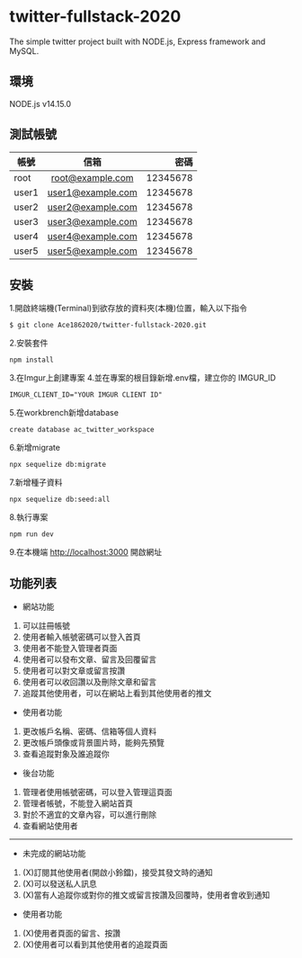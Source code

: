 # twitter-fullstack-2020
The simple twitter project built with NODE.js, Express framework and MySQL.

## 環境
NODE.js v14.15.0

## 測試帳號
| 帳號     | 信箱           | 密碼  |
| ------------- |:-------------:| -----:|
| root     | root@example.com   | 12345678 |
| user1    | user1@example.com  | 12345678 |
| user2    | user2@example.com  | 12345678 |
| user3    | user3@example.com  | 12345678 |
| user4    | user4@example.com  | 12345678 |
| user5    | user5@example.com  | 12345678 |

## 安裝
1.開啟終端機(Terminal)到欲存放的資料夾(本機)位置，輸入以下指令
```
$ git clone Ace1862020/twitter-fullstack-2020.git
```
2.安裝套件
```
npm install
```
3.在Imgur上創建專案
4.並在專案的根目錄新增.env檔，建立你的 IMGUR_ID
```
IMGUR_CLIENT_ID="YOUR IMGUR CLIENT ID"
```
5.在workbrench新增database
```
create database ac_twitter_workspace
```
6.新增migrate
```
npx sequelize db:migrate
```
7.新增種子資料
```
npx sequelize db:seed:all
```
8.執行專案
```
npm run dev
```
9.在本機端 [http://localhost:3000](http://localhost:3000) 開啟網址

## 功能列表
* 網站功能
1. 可以註冊帳號
2. 使用者輸入帳號密碼可以登入首頁
3. 使用者不能登入管理者頁面
4. 使用者可以發布文章、留言及回覆留言
5. 使用者可以對文章或留言按讚
6. 使用者可以收回讚以及刪除文章和留言
7. 追蹤其他使用者，可以在網站上看到其他使用者的推文

* 使用者功能
1. 更改帳戶名稱、密碼、信箱等個人資料
2. 更改帳戶頭像或背景圖片時，能夠先預覽
3. 查看追蹤對象及誰追蹤你

* 後台功能
1. 管理者使用帳號密碼，可以登入管理這頁面
2. 管理者帳號，不能登入網站首頁
3. 對於不適宜的文章內容，可以進行刪除
4. 查看網站使用者

---------------
* 未完成的網站功能
1. (X)訂閱其他使用者(開啟小鈴鐺)，接受其發文時的通知
2. (X)可以發送私人訊息
3. (X)當有人追蹤你或對你的推文或留言按讚及回覆時，使用者會收到通知
* 使用者功能
1. (X)使用者頁面的留言、按讚
2. (X)使用者可以看到其他使用者的追蹤頁面
